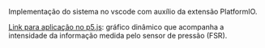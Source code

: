 Implementação do sistema no vscode com auxílio da extensão PlatformIO.

[Link para aplicação no p5.js](https://editor.p5js.org/marcosfabioo_/sketches/nujCi_6uP): gráfico dinâmico que acompanha a intensidade da informação medida pelo sensor de pressão (FSR).

